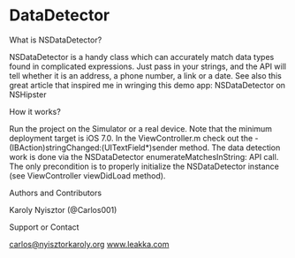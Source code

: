 DataDetector
============

What is NSDataDetector?

NSDataDetector is a handy class which can accurately match data types found in complicated expressions. Just pass in your strings, and the API will tell whether it is an address, a phone number, a link or a date. See also this great article that inspired me in wringing this demo app: NSDataDetector on NSHipster

How it works?

Run the project on the Simulator or a real device. Note that the minimum deployment target is iOS 7.0. In the ViewController.m check out the - (IBAction)stringChanged:(UITextField*)sender method. The data detection work is done via the NSDataDetector enumerateMatchesInString: API call. The only precondition is to properly initialize the NSDataDetector instance (see ViewController viewDidLoad method).

Authors and Contributors

Karoly Nyisztor (@Carlos001)

Support or Contact

carlos@nyisztorkaroly.org www.leakka.com

